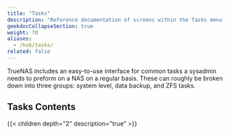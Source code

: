 ```yaml
---
title: "Tasks"
description: "Reference documentation of screens within the Tasks menu option."
geekdocCollapseSection: true
weight: 70
aliases:
  - /hub/tasks/
related: false
---
```


TrueNAS includes an easy-to-use interface for common tasks a sysadmin needs to preform on a NAS on a regular basis.
These can roughly be broken down into three groups: system level, data backup, and ZFS tasks.

<div class="noprint">

## Tasks Contents

{{< children depth="2" description="true" >}}

</div>